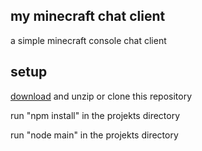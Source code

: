 my minecraft chat client
---
a simple minecraft console chat client

setup
---
[download](https://github.com/plexigras/mcchat/archive/master.zip) and unzip or clone this repository

run "npm install" in the projekts directory

run "node main" in the projekts directory